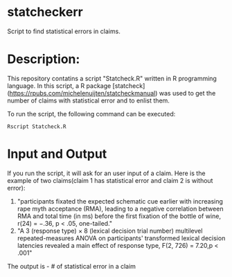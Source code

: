 # statcheckerr

Script to find statistical errors in claims.

# Description:

This repository contatins a script "Statcheck.R" written in R programming language. In this script, a R package [statcheck] (https://rpubs.com/michelenuijten/statcheckmanual) was used to get the number of claims with statistical error and to enlist them.

To run the script, the following command can be executed:

    Rscript Statcheck.R

# Input and Output

If you run the script, it will ask for an user input of a claim. Here is the example of two claims(claim 1 has statistical error and claim 2 is without error):
1. "participants fixated the expected schematic cue earlier with increasing rape myth acceptance (RMA), leading to a negative correlation between RMA and total time (in ms) before the first fixation of the bottle of wine, r(24) = −.36, p < .05, one-tailed."
2. "A 3 (response type) × 8 (lexical decision trial number) multilevel repeated-measures ANOVA on participants' transformed lexical decision latencies revealed a main effect of response type, F(2, 726) = 7.20,p < .001"

The output is - # of statistical error in a claim
